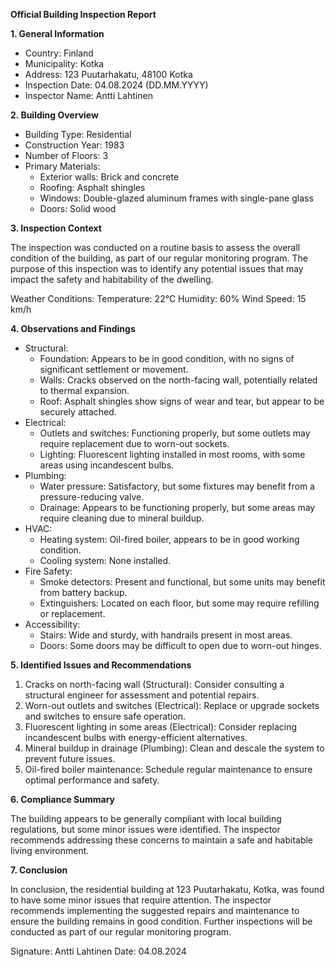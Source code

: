**Official Building Inspection Report**

**1. General Information**

* Country: Finland
* Municipality: Kotka
* Address: 123 Puutarhakatu, 48100 Kotka
* Inspection Date: 04.08.2024 (DD.MM.YYYY)
* Inspector Name: Antti Lahtinen

**2. Building Overview**

* Building Type: Residential
* Construction Year: 1983
* Number of Floors: 3
* Primary Materials:
	+ Exterior walls: Brick and concrete
	+ Roofing: Asphalt shingles
	+ Windows: Double-glazed aluminum frames with single-pane glass
	+ Doors: Solid wood

**3. Inspection Context**

The inspection was conducted on a routine basis to assess the overall condition of the building, as part of our regular monitoring program. The purpose of this inspection was to identify any potential issues that may impact the safety and habitability of the dwelling.

Weather Conditions:
Temperature: 22°C
Humidity: 60%
Wind Speed: 15 km/h

**4. Observations and Findings**

* Structural:
	+ Foundation: Appears to be in good condition, with no signs of significant settlement or movement.
	+ Walls: Cracks observed on the north-facing wall, potentially related to thermal expansion.
	+ Roof: Asphalt shingles show signs of wear and tear, but appear to be securely attached.
* Electrical:
	+ Outlets and switches: Functioning properly, but some outlets may require replacement due to worn-out sockets.
	+ Lighting: Fluorescent lighting installed in most rooms, with some areas using incandescent bulbs.
* Plumbing:
	+ Water pressure: Satisfactory, but some fixtures may benefit from a pressure-reducing valve.
	+ Drainage: Appears to be functioning properly, but some areas may require cleaning due to mineral buildup.
* HVAC:
	+ Heating system: Oil-fired boiler, appears to be in good working condition.
	+ Cooling system: None installed.
* Fire Safety:
	+ Smoke detectors: Present and functional, but some units may benefit from battery backup.
	+ Extinguishers: Located on each floor, but some may require refilling or replacement.
* Accessibility:
	+ Stairs: Wide and sturdy, with handrails present in most areas.
	+ Doors: Some doors may be difficult to open due to worn-out hinges.

**5. Identified Issues and Recommendations**

1. Cracks on north-facing wall (Structural): Consider consulting a structural engineer for assessment and potential repairs.
2. Worn-out outlets and switches (Electrical): Replace or upgrade sockets and switches to ensure safe operation.
3. Fluorescent lighting in some areas (Electrical): Consider replacing incandescent bulbs with energy-efficient alternatives.
4. Mineral buildup in drainage (Plumbing): Clean and descale the system to prevent future issues.
5. Oil-fired boiler maintenance: Schedule regular maintenance to ensure optimal performance and safety.

**6. Compliance Summary**

The building appears to be generally compliant with local building regulations, but some minor issues were identified. The inspector recommends addressing these concerns to maintain a safe and habitable living environment.

**7. Conclusion**

In conclusion, the residential building at 123 Puutarhakatu, Kotka, was found to have some minor issues that require attention. The inspector recommends implementing the suggested repairs and maintenance to ensure the building remains in good condition. Further inspections will be conducted as part of our regular monitoring program.

Signature: Antti Lahtinen
Date: 04.08.2024